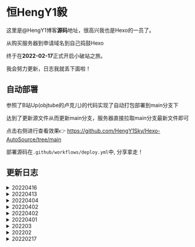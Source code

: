 #  恒HengY1毅

这里是@HengY1博客**源码**地址，很高兴我也是Hexo的一员了。

从购买服务器到申请域名到自己捣鼓Hexo

终于在**2022-02-17**正式开启小破站之旅。

我会努力更新，日志我就丢下面啦！

## 自动部署

参照了B站Up(objtube的卢克儿)的代码实现了自动打包部署到main分支下

达到了更新源文件从而更新main分支，服务器直接拉取main分支最新文件即可

点击右侧进行查看效果👉 https://github.com/HengY1Sky/Hexo-AutoSource/tree/main

部署源码在`.github/workflows/deploy.yml`中, 分享拿走！

##  更新日志

<details>
  <summary>20220416</summary>
  <h3>添加文章</h3>

- 字节跳动人力套件二面面经
</details>

<details>
  <summary>20220413</summary>
  <h3>添加文章</h3>

- 字节跳动人力套件一面面经
</details>

<details>
  <summary>20220404</summary>
  <h3>添加文章</h3>

- 爬虫怼API接口的优雅姿势
</details>

<details>
  <summary>20220402</summary>
  <h3>添加查询成绩</h3>

- 添加查询成绩
</details>

<details>
  <summary>20220402</summary>
  <h3>修改域名</h3>

- 换了加速域名加上www
</details>

<details>
  <summary>20220401</summary>
  <h3>添加宿舍水费充值</h3>

  - 添加宿舍水费充值描述
  - 添加了查询课表的功能
</details>

<details>
  <summary>202203</summary>
  <h3>3月份集合</h3>

  - 添加M1芯片实现Kail虚拟机(无Parallels)
  - 添加M1芯片从零安装Burpsuit
</details>

<details>
  <summary>202202</summary>
  <h3>2月份集合</h3>

  - 添加Ubuntu下Corntab找出报错原因
  - 添加自我介绍
  - 添加了Fail2ban防御
  - 更新了服务页面
  - 添加了水费接口
  - 迁移 MAC上RabbitMQ从安装到用GO快速实现搬移
  - 添加Robots.txt
  - 添加了403 503页面
  - 添加文章 Ubuntu纯命令行走Clash终端代理-Linux同理
  - 压缩网站文件
  - 添加文章 Python浅谈多线程 Go实现基础密码加密解密
  - 迁移 树莓派文章
  - 修正了原文的日期
  - 加入文章 Docker日常究竟要怎么用
  - 更新文章 Docker日常究竟要怎么用
  - 加入打赏功能
  - 加入文章 学习Python高级编程到asyncio并发实践
  - 加入文章 日常中的Git怎么使用
  - 加入了hexo-abbrlink简化
  - 加入文章 Js逆向练习制造Token与Id
  - 添加百度sitemap
  - 加入了本地搜索系统
  - 留言板上BB了两句
  - 添加友链规则
  - 引入[iconfont](https://www.iconfont.cn/)
  - 代码片段更换为等宽字体
  - 上CDN加速以及强制跳转HTTPS
  - 首页图片更新
  - 创建文章 数字取证究竟如何入门
</details>

<details>
  <summary>20220217</summary>
  <h3>初始化博客网站，实现自动化部署</h3>
  <p>今天域名终于审批下来了耶～</br>在原来的基础上开始部署公网系统。</p>

  - 添加网站分析统计，使用[谷歌分析](https://www.google.com/analytics/)
  - 使用`Twikoo`作为[网站的评价系统](https://twikoo.js.org/quick-start.html#%E4%BA%91%E5%87%BD%E6%95%B0%E9%83%A8%E7%BD%B2)
  - 添加了Akismet 反垃圾服务
  - 添加了即时的[微信消息推送](https://sct.ftqq.com/)
  - 谷歌分析延迟改为[百度分析](https://tongji.baidu.com/sc-web)
</details>